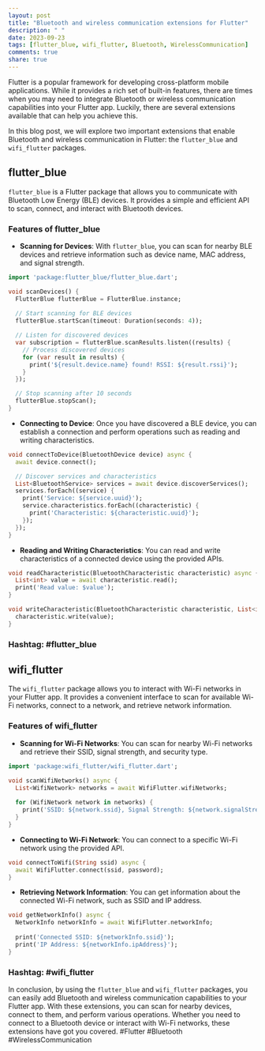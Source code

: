 ```yaml
---
layout: post
title: "Bluetooth and wireless communication extensions for Flutter"
description: " "
date: 2023-09-23
tags: [flutter_blue, wifi_flutter, Bluetooth, WirelessCommunication]
comments: true
share: true
---
```


Flutter is a popular framework for developing cross-platform mobile applications. While it provides a rich set of built-in features, there are times when you may need to integrate Bluetooth or wireless communication capabilities into your Flutter app. Luckily, there are several extensions available that can help you achieve this.

In this blog post, we will explore two important extensions that enable Bluetooth and wireless communication in Flutter: the `flutter_blue` and `wifi_flutter` packages.

## flutter_blue

`flutter_blue` is a Flutter package that allows you to communicate with Bluetooth Low Energy (BLE) devices. It provides a simple and efficient API to scan, connect, and interact with Bluetooth devices.

### Features of flutter_blue

- **Scanning for Devices**: With `flutter_blue`, you can scan for nearby BLE devices and retrieve information such as device name, MAC address, and signal strength.

```dart
import 'package:flutter_blue/flutter_blue.dart';

void scanDevices() {
  FlutterBlue flutterBlue = FlutterBlue.instance;
  
  // Start scanning for BLE devices
  flutterBlue.startScan(timeout: Duration(seconds: 4));

  // Listen for discovered devices
  var subscription = flutterBlue.scanResults.listen((results) {
    // Process discovered devices
    for (var result in results) {
      print('${result.device.name} found! RSSI: ${result.rssi}');
    }
  });

  // Stop scanning after 10 seconds
  flutterBlue.stopScan();
}
```

- **Connecting to Device**: Once you have discovered a BLE device, you can establish a connection and perform operations such as reading and writing characteristics.

```dart
void connectToDevice(BluetoothDevice device) async {
  await device.connect();

  // Discover services and characteristics
  List<BluetoothService> services = await device.discoverServices();
  services.forEach((service) {
    print('Service: ${service.uuid}');
    service.characteristics.forEach((characteristic) {
      print('Characteristic: ${characteristic.uuid}');
    });
  });
}
```

- **Reading and Writing Characteristics**: You can read and write characteristics of a connected device using the provided APIs.

```dart
void readCharacteristic(BluetoothCharacteristic characteristic) async {
  List<int> value = await characteristic.read();
  print('Read value: $value');
}

void writeCharacteristic(BluetoothCharacteristic characteristic, List<int> value) {
  characteristic.write(value);
}
```

### Hashtag: #flutter_blue

## wifi_flutter

The `wifi_flutter` package allows you to interact with Wi-Fi networks in your Flutter app. It provides a convenient interface to scan for available Wi-Fi networks, connect to a network, and retrieve network information.

### Features of wifi_flutter

- **Scanning for Wi-Fi Networks**: You can scan for nearby Wi-Fi networks and retrieve their SSID, signal strength, and security type.

```dart
import 'package:wifi_flutter/wifi_flutter.dart';

void scanWifiNetworks() async {
  List<WifiNetwork> networks = await WifiFlutter.wifiNetworks;
  
  for (WifiNetwork network in networks) {
    print('SSID: ${network.ssid}, Signal Strength: ${network.signalStrength}');
  }
}
```

- **Connecting to Wi-Fi Network**: You can connect to a specific Wi-Fi network using the provided API.

```dart
void connectToWifi(String ssid) async {
  await WifiFlutter.connect(ssid, password);
}
```

- **Retrieving Network Information**: You can get information about the connected Wi-Fi network, such as SSID and IP address.

```dart
void getNetworkInfo() async {
  NetworkInfo networkInfo = await WifiFlutter.networkInfo;
  
  print('Connected SSID: ${networkInfo.ssid}');
  print('IP Address: ${networkInfo.ipAddress}');
}
```

### Hashtag: #wifi_flutter

In conclusion, by using the `flutter_blue` and `wifi_flutter` packages, you can easily add Bluetooth and wireless communication capabilities to your Flutter app. With these extensions, you can scan for nearby devices, connect to them, and perform various operations. Whether you need to connect to a Bluetooth device or interact with Wi-Fi networks, these extensions have got you covered. #Flutter #Bluetooth #WirelessCommunication